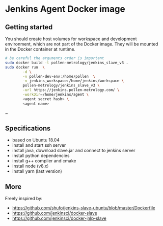Jenkins Agent Docker image
===

## Getting started

You should create host volumes for workspace and development
environment, which are not part of the Docker image.
They will be mounted in the Docker container at runtime.

```bash
# be careful the arguments order is important
sudo docker build -t pollen-metrology/jenkins_slave_v3 .
sudo docker run  \
        -d \
        -v pollen-dev-env:/home/pollen  \
        -v jenkins_workspace:/home/jenkins/workspace \
        pollen-metrology/jenkins_slave_v3 \
        -url https://jenkins.pollen-metrology.com/ \
        -workDir=/home/jenkins/agent \
        <agent secret hash> \
        <agent name>
```
~


## Specifications

* based on Ubuntu 18.04
* install and start ssh server
* install java, download slave.jar and connect to jenkins server
* install python dependencies
* install g++ compiler and cmake
* install node (v8.x)
* install yarn (last version)

## More

Freely inspired by:
* https://github.com/shufo/jenkins-slave-ubuntu/blob/master/Dockerfile
* https://github.com/jenkinsci/docker-slave
* https://github.com/jenkinsci/docker-jnlp-slave
